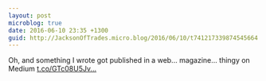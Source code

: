 ```yaml
---
layout: post
microblog: true
date: 2016-06-10 23:35 +1300
guid: http://JacksonOfTrades.micro.blog/2016/06/10/t741217339874545664.html
---
```

Oh, and something I wrote got published in a web... magazine... thingy on Medium [t.co/GTc08U5Jv...](https://t.co/GTc08U5JvO)
